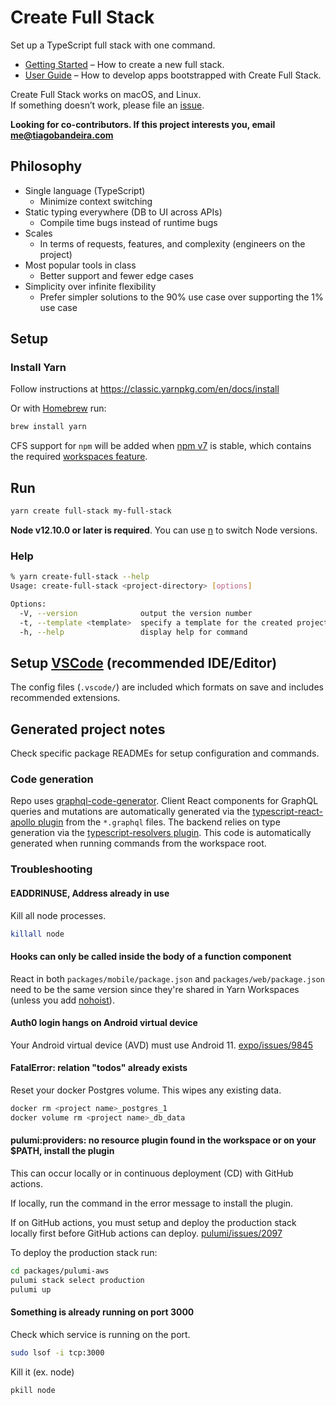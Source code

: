# Create Full Stack

Set up a TypeScript full stack with one command.

- [Getting Started](https://create-full-stack.com/docs) – How to create a new full stack.
- [User Guide](https://create-full-stack.com) – How to develop apps bootstrapped with Create Full Stack.

Create Full Stack works on macOS, and Linux.<br>
If something doesn’t work, please file an [issue](https://github.com/tiagob/create-full-stack/issues).

**Looking for co-contributors. If this project interests you, email me@tiagobandeira.com**

## Philosophy

- Single language (TypeScript)
  - Minimize context switching
- Static typing everywhere (DB to UI across APIs)
  - Compile time bugs instead of runtime bugs
- Scales
  - In terms of requests, features, and complexity (engineers on the project)
- Most popular tools in class
  - Better support and fewer edge cases
- Simplicity over infinite flexibility
  - Prefer simpler solutions to the 90% use case over supporting the 1% use case

## Setup

### Install Yarn

Follow instructions at https://classic.yarnpkg.com/en/docs/install

Or with [Homebrew](https://brew.sh/) run:

```bash
brew install yarn
```

CFS support for `npm` will be added when [npm v7](https://blog.npmjs.org/post/626173315965468672/npm-v7-series-beta-release-and-semver-major) is stable, which contains the required [workspaces feature](https://github.com/npm/rfcs/blob/latest/accepted/0026-workspaces.md).

## Run

```bash
yarn create full-stack my-full-stack
```

**Node v12.10.0 or later is required**. You can use [n](https://github.com/tj/n) to switch Node versions.

### Help

```bash
% yarn create-full-stack --help
Usage: create-full-stack <project-directory> [options]

Options:
  -V, --version              output the version number
  -t, --template <template>  specify a template for the created project
  -h, --help                 display help for command
```

## Setup [VSCode](https://code.visualstudio.com/) (recommended IDE/Editor)

The config files (`.vscode/`) are included which formats on save and includes recommended extensions.

## Generated project notes

Check specific package READMEs for setup configuration and commands.

### Code generation

Repo uses [graphql-code-generator](https://graphql-code-generator.com/). Client React components for GraphQL queries and mutations are automatically generated via the [typescript-react-apollo plugin](https://graphql-code-generator.com/docs/plugins/typescript-react-apollo#usage) from the `*.graphql` files. The backend relies on type generation via the [typescript-resolvers plugin](https://graphql-code-generator.com/docs/plugins/typescript-resolvers). This code is automatically generated when running commands from the workspace root.

### Troubleshooting

#### EADDRINUSE, Address already in use

Kill all node processes.

```bash
killall node
```

#### Hooks can only be called inside the body of a function component

React in both `packages/mobile/package.json` and `packages/web/package.json` need to be the same version since they're shared in Yarn Workspaces (unless you add [nohoist](https://yarnpkg.com/blog/2018/02/15/nohoist/)).

#### Auth0 login hangs on Android virtual device

Your Android virtual device (AVD) must use Android 11. [expo/issues/9845](https://github.com/expo/expo/issues/9845)

#### FatalError: relation \"todos\" already exists

Reset your docker Postgres volume. This wipes any existing data.

```bash
docker rm <project name>_postgres_1
docker volume rm <project name>_db_data
```

#### pulumi:providers: no resource plugin found in the workspace or on your \$PATH, install the plugin

This can occur locally or in continuous deployment (CD) with GitHub actions.

If locally, run the command in the error message to install the plugin.

If on GitHub actions, you must setup and deploy the production stack locally first before GitHub actions can deploy. [pulumi/issues/2097](https://github.com/pulumi/pulumi/issues/2097)

To deploy the production stack run:

```bash
cd packages/pulumi-aws
pulumi stack select production
pulumi up
```

#### Something is already running on port 3000

Check which service is running on the port.

```bash
sudo lsof -i tcp:3000
```

Kill it (ex. node)

```bash
pkill node
```
